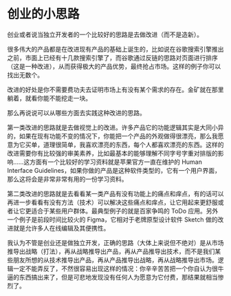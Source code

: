 # 创业的小思路

创业或者说当独立开发者的一个比较好的思路是去做改进（而不是造新）。

很多伟大的产品都是在改进现有产品的基础上诞生的，比如说在谷歌搜索引擎推出之前，市面上已经有十几款搜索引擎了，而谷歌通过反链的思路对页面进行排序（这是一种改进），从而获得极大的产品优势，最终抢占市场。这样的例子你可以找出无数个。

改进的好处是你不需要费功夫去证明市场上有没有某个需求的存在。金矿就在那里躺着，就看你能不能挖走一块。

那么再说说可以从哪些方面去实践这种改进的思路。

第一类改进的思路就是去做视觉上的改进。许多产品它的功能逻辑其实是大同小异的，如果在现有功能不变的情况下，你能把一个产品的外观做得很漂亮，那么我愿意为它买单，道理很简单，我喜欢漂亮的东西，每个人都喜欢漂亮的东西。这样的改进需要你有比较强的审美素养，比如最基本的能够理解不同字号字重对排版的影响……这方面有一个比较好的学习资料就是苹果官方一直在维护的 Human Interface Guidelines，如果你做的产品是这种软件类型的，它有一个用户界面，那么这将会是非常非常有用的一份学习资料。

第二类改进的思路就是去看看某一类产品有没有功能上的痛点和痒点，有的话可以再进一步看看有没有方法（技术）可以解决这些痛点和痒点，让它用起来更舒服或者让它更适合于某些用户群体。最典型例子的就是百家争鸣的 ToDo 应用。另外一个例子是前段时间比较火的 Figma，它相对于老牌原型设计软件 Sketch 做的改进就是允许多人在线编辑及其便携性。

我认为不管是创业还是做独立开发，正确的思路（大体上来说但不绝对）是从市场推导出战略（打法），再从战略推导出产品，再从产品推导出技术，而不是我们某些朋友所想的从技术推导出产品，再从产品推导出战略，再从战略推导出市场。逻辑一定不能弄反了，不然很容易出现这样的情况：你辛辛苦苦把一个你自认为很牛逼的东西搞出来了，但是可悲地发现没有任何人为愿意为它付费，那结果就相当惨烈了。
